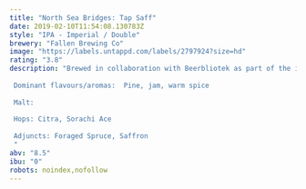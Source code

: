 ```yaml
---
title: "North Sea Bridges: Tap Saff"
date: 2019-02-10T11:54:08.130783Z
style: "IPA - Imperial / Double"
brewery: "Fallen Brewing Co"
image: "https://labels.untappd.com/labels/2797924?size=hd"
rating: "3.8"
description: "Brewed in collaboration with Beerbliotek as part of the inaugural North Sea Bridges collaboration series. A big-hitting DIPA featuring Citra and Sorachi Ace hops, fresh spruce tips harvested from the brewery garden and saffron pulp added after fermentation. Resinous, juicy, jammy and aromatic. This packs a punch.  Dominant flavours/aromas:  Pine, jam, warm spice  Malt:  Hops: Citra, Sorachi Ace  Adjuncts: Foraged Spruce, Saffron "
abv: "8.5"
ibu: "0"
robots: noindex,nofollow
---
```

